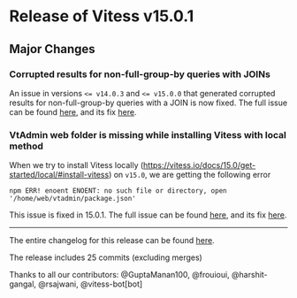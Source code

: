 # Release of Vitess v15.0.1
## Major Changes

### Corrupted results for non-full-group-by queries with JOINs

An issue in versions `<= v14.0.3` and `<= v15.0.0` that generated corrupted results for non-full-group-by queries with a JOIN
is now fixed. The full issue can be found [here](https://github.com/vitessio/vitess/issues/11625), and its fix [here](https://github.com/vitessio/vitess/pull/11633).

### VtAdmin web folder is missing while installing Vitess with local method

When we try to install Vitess locally (https://vitess.io/docs/15.0/get-started/local/#install-vitess) on `v15.0`, we are getting the following error
```
npm ERR! enoent ENOENT: no such file or directory, open '/home/web/vtadmin/package.json'
```
This issue is fixed in 15.0.1. The full issue can be found [here](https://github.com/vitessio/vitess/issues/11679), and its fix [here](https://github.com/vitessio/vitess/pull/11683).

------------

The entire changelog for this release can be found [here](https://github.com/vitessio/vitess/blob/main/changelog/15.0/15.0.1/15_0_1_changelog.md).

The release includes 25 commits (excluding merges)

Thanks to all our contributors: @GuptaManan100, @frouioui, @harshit-gangal, @rsajwani, @vitess-bot[bot]

